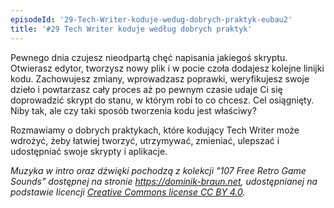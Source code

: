 ```yaml
---
episodeId: '29-Tech-Writer-koduje-wedug-dobrych-praktyk-eubau2'
title: '#29 Tech Writer koduje według dobrych praktyk'
---
```


Pewnego dnia czujesz nieodpartą chęć napisania jakiegoś skryptu. Otwierasz
edytor, tworzysz nowy plik i w pocie czoła dodajesz kolejne linijki kodu.
Zachowujesz zmiany, wprowadzasz poprawki, weryfikujesz swoje dzieło i powtarzasz
cały proces aż po pewnym czasie udaje Ci się doprowadzić skrypt do stanu, w
którym robi to co chcesz. Cel osiągnięty. Niby tak, ale czy taki sposób
tworzenia kodu jest właściwy?

Rozmawiamy o dobrych praktykach, które kodujący Tech Writer może wdrożyć, żeby
łatwiej tworzyć, utrzymywać, zmieniać, ulepszać i udostępniać swoje skrypty i
aplikacje.

_Muzyka w intro oraz dźwięki pochodzą z kolekcji "107 Free Retro Game Sounds"
dostępnej na stronie <https://dominik-braun.net>, udostępnianej na podstawie
licencji
[Creative Commons license CC BY 4.0](https://creativecommons.org/licenses/by/4.0/)._
